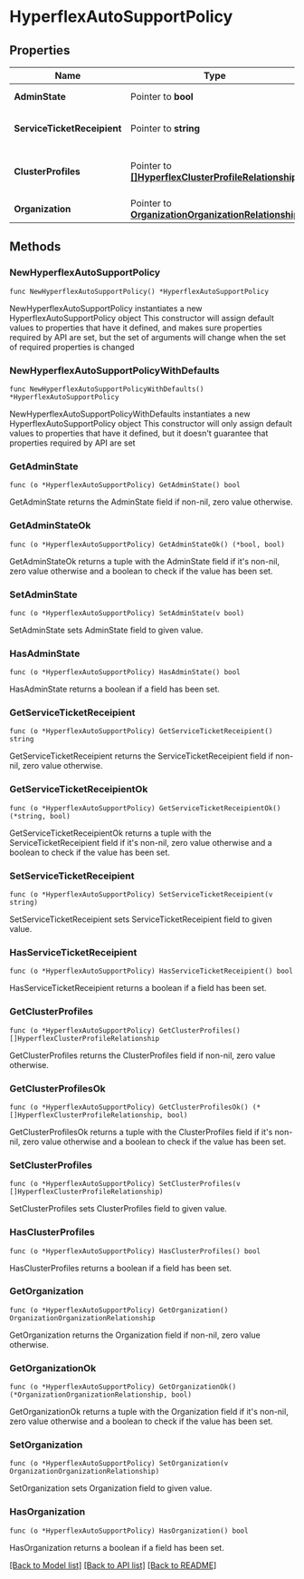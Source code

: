 # HyperflexAutoSupportPolicy

## Properties

Name | Type | Description | Notes
------------ | ------------- | ------------- | -------------
**AdminState** | Pointer to **bool** | Enable or disable Auto Support. | [optional] 
**ServiceTicketReceipient** | Pointer to **string** | The email address recipient for support tickets. | [optional] 
**ClusterProfiles** | Pointer to [**[]HyperflexClusterProfileRelationship**](hyperflex.ClusterProfile.Relationship.md) | An array of relationships to hyperflexClusterProfile resources. | [optional] 
**Organization** | Pointer to [**OrganizationOrganizationRelationship**](organization.Organization.Relationship.md) |  | [optional] 

## Methods

### NewHyperflexAutoSupportPolicy

`func NewHyperflexAutoSupportPolicy() *HyperflexAutoSupportPolicy`

NewHyperflexAutoSupportPolicy instantiates a new HyperflexAutoSupportPolicy object
This constructor will assign default values to properties that have it defined,
and makes sure properties required by API are set, but the set of arguments
will change when the set of required properties is changed

### NewHyperflexAutoSupportPolicyWithDefaults

`func NewHyperflexAutoSupportPolicyWithDefaults() *HyperflexAutoSupportPolicy`

NewHyperflexAutoSupportPolicyWithDefaults instantiates a new HyperflexAutoSupportPolicy object
This constructor will only assign default values to properties that have it defined,
but it doesn't guarantee that properties required by API are set

### GetAdminState

`func (o *HyperflexAutoSupportPolicy) GetAdminState() bool`

GetAdminState returns the AdminState field if non-nil, zero value otherwise.

### GetAdminStateOk

`func (o *HyperflexAutoSupportPolicy) GetAdminStateOk() (*bool, bool)`

GetAdminStateOk returns a tuple with the AdminState field if it's non-nil, zero value otherwise
and a boolean to check if the value has been set.

### SetAdminState

`func (o *HyperflexAutoSupportPolicy) SetAdminState(v bool)`

SetAdminState sets AdminState field to given value.

### HasAdminState

`func (o *HyperflexAutoSupportPolicy) HasAdminState() bool`

HasAdminState returns a boolean if a field has been set.

### GetServiceTicketReceipient

`func (o *HyperflexAutoSupportPolicy) GetServiceTicketReceipient() string`

GetServiceTicketReceipient returns the ServiceTicketReceipient field if non-nil, zero value otherwise.

### GetServiceTicketReceipientOk

`func (o *HyperflexAutoSupportPolicy) GetServiceTicketReceipientOk() (*string, bool)`

GetServiceTicketReceipientOk returns a tuple with the ServiceTicketReceipient field if it's non-nil, zero value otherwise
and a boolean to check if the value has been set.

### SetServiceTicketReceipient

`func (o *HyperflexAutoSupportPolicy) SetServiceTicketReceipient(v string)`

SetServiceTicketReceipient sets ServiceTicketReceipient field to given value.

### HasServiceTicketReceipient

`func (o *HyperflexAutoSupportPolicy) HasServiceTicketReceipient() bool`

HasServiceTicketReceipient returns a boolean if a field has been set.

### GetClusterProfiles

`func (o *HyperflexAutoSupportPolicy) GetClusterProfiles() []HyperflexClusterProfileRelationship`

GetClusterProfiles returns the ClusterProfiles field if non-nil, zero value otherwise.

### GetClusterProfilesOk

`func (o *HyperflexAutoSupportPolicy) GetClusterProfilesOk() (*[]HyperflexClusterProfileRelationship, bool)`

GetClusterProfilesOk returns a tuple with the ClusterProfiles field if it's non-nil, zero value otherwise
and a boolean to check if the value has been set.

### SetClusterProfiles

`func (o *HyperflexAutoSupportPolicy) SetClusterProfiles(v []HyperflexClusterProfileRelationship)`

SetClusterProfiles sets ClusterProfiles field to given value.

### HasClusterProfiles

`func (o *HyperflexAutoSupportPolicy) HasClusterProfiles() bool`

HasClusterProfiles returns a boolean if a field has been set.

### GetOrganization

`func (o *HyperflexAutoSupportPolicy) GetOrganization() OrganizationOrganizationRelationship`

GetOrganization returns the Organization field if non-nil, zero value otherwise.

### GetOrganizationOk

`func (o *HyperflexAutoSupportPolicy) GetOrganizationOk() (*OrganizationOrganizationRelationship, bool)`

GetOrganizationOk returns a tuple with the Organization field if it's non-nil, zero value otherwise
and a boolean to check if the value has been set.

### SetOrganization

`func (o *HyperflexAutoSupportPolicy) SetOrganization(v OrganizationOrganizationRelationship)`

SetOrganization sets Organization field to given value.

### HasOrganization

`func (o *HyperflexAutoSupportPolicy) HasOrganization() bool`

HasOrganization returns a boolean if a field has been set.


[[Back to Model list]](../README.md#documentation-for-models) [[Back to API list]](../README.md#documentation-for-api-endpoints) [[Back to README]](../README.md)


